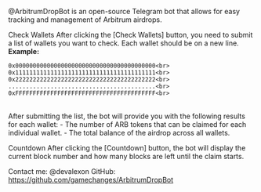 @ArbitrumDropBot is an open-source Telegram bot that allows for easy tracking and management of Arbitrum airdrops.

Check Wallets
After clicking the [Check Wallets] button, you need to submit a list of wallets you want to check. Each wallet should be on a new line.<br>
**Example:**<br>

``
0x0000000000000000000000000000000000000000<br>
0x1111111111111111111111111111111111111111<br>
0x2222222222222222222222222222222222222222<br>
..........................................<br>
0xFFFFFFFFFFFFFFFFFFFFFFFFFFFFFFFFFFFFFFFF<br>
``

<br>
After submitting the list, the bot will provide you with the following results for each wallet:
-  The number of ARB tokens that can be claimed for each individual wallet.
-  The total balance of the airdrop across all wallets.

Countdown
After clicking the [Countdown] button, the bot will display the current block number and how many blocks are left until the claim starts.

Contact me: @devalexon
GitHub: https://github.com/gamechanges/ArbitrumDropBot
